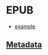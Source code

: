 # EPUB

- [example](https://github.com/jgm/pandoc/blob/6c4691324f49b0e2527a5a5df982d7845fddfa1d/doc/epub.md)

## [Metadata](https://pandoc.org/MANUAL.html#epub-metadata)
